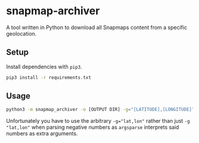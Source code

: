 # snapmap-archiver

A tool written in Python to download all Snapmaps content from a specific geolocation.

## Setup

Install dependencies with `pip3`.

```sh
pip3 install -r requirements.txt
```

## Usage

```sh
python3 -m snapmap_archiver -o [OUTPUT DIR] -g="[LATITUDE],[LONGITUDE]"
```

Unfortunately you have to use the arbitrary `-g="lat,lon"` rather than just `-g "lat,lon"` when parsing negative numbers as `argsparse` interprets said numbers as extra arguments. 